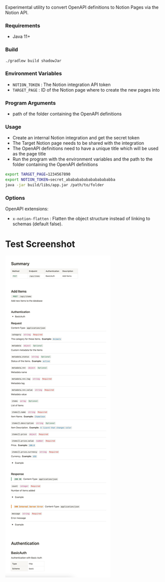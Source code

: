 Experimental utility to convert OpenAPI definitions to Notion Pages via the Notion API.

### Requirements
- Java 11+

### Build
```bash
./gradlew build shadowJar
```

### Environment Variables
- `NOTION_TOKEN` : The Notion integration API token
- `TARGET_PAGE` : ID of the Notion page where to create the new pages into

### Program Arguments
- path of the folder containing the OpenAPI definitions

### Usage
- Create an internal Notion integration and get the secret token
- The Target Notion page needs to be shared with the integration
- The OpenAPI definitions need to have a unique title which will be used as the page title
- Run the program with the environment variables and the path to the folder containing the OpenAPI definitions

```bash
export TARGET_PAGE=1234567890
export NOTION_TOKEN=secret_ababababababababababba
java -jar build/libs/app.jar /path/to/folder
```

### Options
OpenAPI extensions:
- `x-notion-flatten` : Flatten the object structure instead of linking to schemas (default false).

# Test Screenshot
![screenshot](screenshot.png)